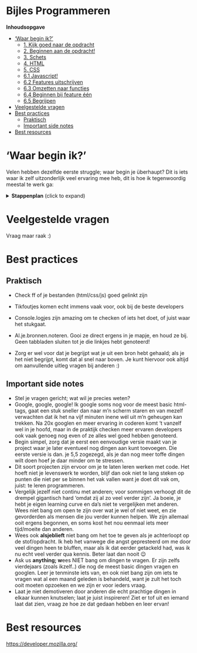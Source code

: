 # Bijles Programmeren

**Inhoudsopgave**
- [‘Waar begin ik?’](#-waar-begin-ik--)
  * [1. Kijk goed naar de opdracht](#1-kijk-goed-naar-de-opdracht)
  * [2. Beginnen aan de opdracht!](#2-beginnen-aan-de-opdracht-)
  * [3. Schets](#3-schets)
  * [4. HTML](#4-html)
  * [5. CSS](#5-css)
  * [6.1 Javascript!](#61-javascript-)
  * [6.2 Features uitschrijven](#62-features-uitschrijven)
  * [6.3 Omzetten naar functies](#63-omzetten-naar-functies)
  * [6.4 Beginnen bij feature één](#64-beginnen-bij-feature---n)
  * [6.5 Begrijpen](#65-begrijpen)
- [Veelgestelde vragen](#veelgestelde-vragen)
- [Best practices](#best-practices)
  * [Praktisch](#praktisch)
  * [Important side notes](#important-side-notes)
- [Best resources](#best-resources)



# ‘Waar begin ik?’

Velen hebben dezelfde eerste struggle; waar begin je überhaupt?
Dit is iets waar ik zelf uitzonderlijk veel ervaring mee heb, dit is hoe ik tegenwoordig meestal te werk ga:

<details>
  <summary><strong>Stappenplan</strong> (click to expand)</summary>


## 1. Kijk goed naar de opdracht

Het eerst wat ik doe als ik tegen iets opkijk, is maar eens uitzoeken wat ik überhaupt zou moeten gaan doen. Ga naar de plek waar al het materiaal voor het vak verzameld is; DLO, GitHub, Google Drive, wherever het ook is neergezet door de docenten. Vaak is de opdracht door hen ook al opgedeeld in kleinere stappen!


> Ga naar Brightspace, check het beoordelingsformulier en verdere instructie bij de opdracht  (20 min?)


## 2. Beginnen aan de opdracht!

In de meeste teksten die over code gaan, zul je nu wel dingen lezen waarvan je denkt ‘ja dit is echt magie, ik skim er maar even doorheen want ik snap al deze termen niet en ik moet ze volgens mij al lang al begrijpen’. No stress; bij het eerste woord dat je tegenkomt en niet begrijpt; google het! 

Stel jezelf voor dat je iemand naast je hebt zitten die jóu vraagt: ‘hey wat bedoelen ze met deze zin?’; dan open je waarschijnlijk ook google en klik je snel door wat websites heen om erachter te komen. Kom je er dan nog niet uit, stel dan gewoon snel de vraag aan iemand (wij, docenten, klagenoten, etc) die het hoogstwaarschijnlijk wel weet, het kost ons namelijk een stuk minder tijd, zweet, moeite of tranen.

Oké, terug naar de opdracht. Je hebt een beetje gezien wat er moet gebeuren, en dat je een concept moet verzinnen voor de opdracht. Zet een timer; besteed zo’n 30 minuten aan een concept waarvan jij denkt dat ‘t haalbaar is om te realiseren. Project gaat over leren programmeren, niet om een supergeweldig perfect concept.  Houd het zo compact mogelijk; uitbreiden kan naderhand altijd nog, houd voor nu de focus op je ‘Minimum Viable Product’.

Niet te lang aan besteden dus, **keep it simple**, ‘t gaat zometeen om je code.


> Probeer in één of twee zinnen je concept te bedenken/omschrijven (30 min?)


## 3. Schets

Maak een snelle schets van hoe je je concept er visueel uit wil laten zien. Hoeft geen hi-fi schets te zijn; alleen een houvast waar je naar kan kijken wanneer je bepaalt welke stappen je moet doorlopen om tot je eindproduct te komen


> Maak een snelle schets van je concept als houvast (10 min?)


## 4. HTML

Top, je hebt een concept om mee te werken! In het wilde weg beginnen met code rammen is echt heel onpraktisch, dus nu ga je het opdelen. Wat zit er allemaal in de website? Vaak pas je JS toe /gaat het óver dingen die in je HTML staan, dus begin daarmee voor zover mogelijk.


> Maak je html-file aan en zet daarin de basiselementen die in jouw website voorkomen. Wel semantisch volgens internetstandaarden! (15min?)

Denk aan: een header, een image, twee buttons, een checkbox, etc.  Niet te lang over dubben, en als je erg


## 5. CSS

HTML/CSS is al behandeld bij internetstandaarden, dus daar gaan we hier nog even niet de focus op leggen. Voeg voor zover je dat weet/kan, wat styling toe waarmee je alles een beetje op de positie krijgt zoals je op je schets had staan. Wederom; niet te lang blijven hangen, je wil eigenlijk ZSM door naar JS. Zet anders een timer van 15 min, en als je zit van ‘ik weet nu al niet wat ik moet doen’; zeg dit in discord/slack! Loodsen we elkaar erdoorheen 🙂 


> Geef jezelf 15 minuten om wat basic css toe te voegen


## 6.1 Javascript!

Oké, je hebt nu je HTML-elementen, en misschien een beetje CSS. Tijd voor Javascript!


> Maak een nieuwe javascript file aan, en link deze gelijk middels de script tag in je html-bestand.


## 6.2 Features uitschrijven

Leeg Javascript-document voor je; wat nu?
Zet op een rijtje wat de basic features binnen je project zijn.
Even een kort voorbeeldje;

![](https://paper-attachments.dropbox.com/s_C9FCAD803B7064229CD789DC58700FC33CBEC2FE135868870A8ECFA9651ECF33_1584463003169_Screenshot+2020-03-17+at+17.36.33.png)



> Schrijf uit wat de core features van je project zijn (10min)


## 6.3 Omzetten naar functies

Top, nu weet je dus al beter wat je moet gaan doen.
Hoe ga je dit nu omzetten naar functies? Eigenlijk heel makkelijk, voor nu:


![](https://paper-attachments.dropbox.com/s_C9FCAD803B7064229CD789DC58700FC33CBEC2FE135868870A8ECFA9651ECF33_1584463368006_Screenshot+2020-03-17+at+17.42.31.png)


 










Boem, je eerste regels daadwerkelijke code. Comment niet-code uiteraard wel even uit.
Begrijp je nog niet helemaal hoe functies werken? Check dan even https://developer.mozilla.org/en-US/docs/Web/JavaScript/Reference/Functions, en/of stel specifieke vragen aan anderen/ons. 


## 6.4 Beginnen bij feature één

Dus, begin bij je eerste feature. Heb je al een idee qua hoe dat moet?
Dan kun je vast gaan inlezen op functionaliteiten binnen JS waarmee je dat kan doen, bijvoorbeeld die in de les met de huiswerkopdrachten behandeld zijn.


> Zoek in één zin op wat je wil doen

Of, zoals ik zelf vaak doe; domweg googlen en een voorbeeldje van een ander uitpluizen. **Niet** simpelweg ****copypasten en denken dat ‘t daarmee klaar is; daar heb je vrij weinig aan als je ‘t niet helemaal snapt, en kleine kans dat iemand het precies zoals jij had gewild, heeft gedaan.


![](https://paper-attachments.dropbox.com/s_C9FCAD803B7064229CD789DC58700FC33CBEC2FE135868870A8ECFA9651ECF33_1584464160444_Screenshot+2020-03-17+at+17.55.50.png)

> Kijk vervolgens naar wat bijvoorbeeld MDN of W3Schools voor voorbeeldje erbij heeft staan; doet dat wat je wil? 

Ik ben zelf meer van MDN ([mozilla](https://developer.mozilla.org/nl/docs/Web/JavaScript)) https://developer.mozilla.org/nl/docs/Web/JavaScript als resource, maar soms is W3Schools wat makkelijker te begrijpen (al zijn ze niet altijd semantisch correct bezig..).

## 6.5 Begrijpen

Als je niet direct begrijpt hoe ‘t werkt; ga naar ‘try it out’ en pas wat dingen aan zodat je ziet welk deel wat doet. Probeer het als een soort verhaaltje te lezen; begin bovenaan, en loop dan alles door.


![](https://paper-attachments.dropbox.com/s_C9FCAD803B7064229CD789DC58700FC33CBEC2FE135868870A8ECFA9651ECF33_1584464724505_Screenshot+2020-03-17+at+18.01.03.png)


Snap je hoe ‘t werkt? Kun je dit goed gebruiken voor je feature? Noteer dan de bron, en zet deze code om naar je eigen data/project/code


> Noteer URL/bron, en zet het om naar een bruikbaar stuk functie voor je project 

</details>


# Veelgestelde vragen

Vraag maar raak :)

# Best practices
## Praktisch


- Check ff of je bestanden (html/css/js) goed gelinkt zijn
- Tikfoutjes komen echt immens vaak voor, ook bij de beste developers
- Console.logjes zijn amazing om te checken of iets het doet, of juist waar het stukgaat.


- Al.je.bronnen.noteren. Gooi ze direct ergens in je mapje, en houd ze bij. Geen tabbladen sluiten tot je die linkjes hebt genoteerd!
- Zorg er wel voor dat je begrijpt wat je uit een bron hebt gehaald; als je het niet begrijpt, komt dat al snel naar boven. Je kunt hiervoor ook altijd om aanvullende uitleg vragen bij anderen :)



## Important side notes
- Stel je vragen gericht; wat wil je precies weten?
- Google, google, google! Ik google soms nog voor de meest basic html-tags, gaat een stuk sneller dan naar m’n scherm staren en van mezelf verwachten dat ik het na vijf minuten inene wél uit m’n geheugen kan trekken. Na 20x googlen en meer ervaring in coderen komt ‘t vanzelf  wel in je hoofd, maar in de praktijk checken meer ervaren developers ook vaak genoeg nog even of ze alles wel goed hebben genoteerd. 
- Begin simpel, zorg dat je eerst een eenvoudige versie maakt van je project waar je later eventueel nog dingen aan kunt toevoegen. Die eerste versie is dan. je 5,5 zogezegd, als je dan nog meer toffe dingen wilt doen hoef je daar minder om te stressen.
- Dit soort projecten zijn ervoor om je te laten leren werken met code. Het hoeft niet je levenswerk te worden, blijf dan ook niet te lang steken op punten die niet per se binnen het vak vallen want je doet dit vak om, juist: te leren programmeren.
- Vergelijk jezelf niet continu met anderen; voor sommigen verhoogt dit de drempel gigantisch hard ‘omdat zij al zo veel verder zijn’. Ja boeie, je hebt je eigen learning curve en da’s niet te vergelijken met anderen. Wees niet bang om open te zijn over wat je wel of niet weet, en zie gevorderden als mensen die jou verder kunnen helpen.  We zijn allemaal ooit ergens begonnen, en soms kost het nou eenmaal iets meer tijd/moeite dan anderen.
- Wees ook **alsjeblieft** niet bang om het toe te geven als je achterloopt op de stof/opdracht. Ik heb het vanwege die angst gepresteerd om me door veel dingen heen te bluffen, maar als ik dat eerder getackeld had, was ik nu echt veel verder qua kennis. Beter laat dan nooit 😉 
- Ask us **anything; w**ees NIET bang om dingen te vragen. Er zijn zelfs vierdejaars (zoals ikzelf..) die nog de meest basic dingen vragen en googlen. Leer je tenminste iets van, en ook niet bang zijn om iets te vragen wat al een maand geleden is behandeld, want je zult het toch ooit moeten opzoeken en we zijn er voor ieders vraag.
- Laat je niet demotiveren door anderen die echt prachtige dingen in elkaar kunnen knutselen; laat je juist inspireren! Ziet er tof uit en iemand laat dat zien, vraag ze hoe ze dat gedaan hebben en leer ervan!
    


# Best resources
https://developer.mozilla.org/


